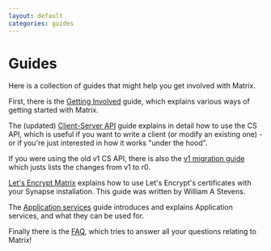 ```yaml
---
layout: default
categories: guides
---
```

<div class="home">

  <h1>Guides</h1>

  <p>Here is a collection of guides that might help you get involved with Matrix.</p>
  <p>First, there is the <a href="./getting_involved.html" title="Getting Involved">Getting Involved</a> guide, which explains various ways of getting started with Matrix.</p>
  <p>The (updated) <a href="/docs/guides/client-server.html" title="Client-Server API">Client-Server API</a> guide explains in detail how to use the CS API, which is useful if you want to write a client (or modify an existing one) - or if you're just interested in how it works "under the hood".</p>
  <p>If you were using the old v1 CS API, there is also the <a href="/docs/guides/client-server-migrating-from-v1.html">v1 migration guide</a> which justs lists the changes from v1 to r0.</p>
  <p><a href="./lets-encrypt.html">Let's Encrypt Matrix</a> explains how to use Let's Encrypt's certificates with your Synapse installation. This guide was written by William A Stevens.</p>
  <p>The <a href="./application_services.html" title="Application services">Application services</a> guide introduces and explains Application services, and what they can be used for.
  <p>Finally there is the <a href="./faq.html" title="FAQ">FAQ</a>, which tries to answer all your questions relating to Matrix!</p>

</div>
